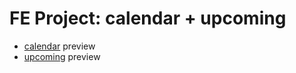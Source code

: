 # FE Project: calendar + upcoming

- [calendar](https://andreibakhtinov.github.io/fe-events/calend.html) preview
- [upcoming](https://andreibakhtinov.github.io/fe-events/upcoming.html) preview
